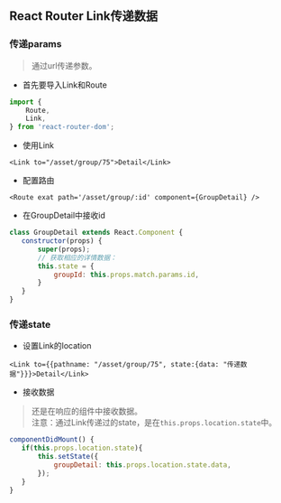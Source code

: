 ## React Router Link传递数据

### 传递params
> 通过url传递参数。

- 首先要导入Link和Route

```js
import {
    Route,
    Link,
} from 'react-router-dom';
```

- 使用Link

 ```
 <Link to="/asset/group/75">Detail</Link>
 ``` 
 
 - 配置路由
 
 ```
 <Route exat path='/asset/group/:id' component={GroupDetail} />
 ```
 
 - 在GroupDetail中接收id
 
 ```js
 class GroupDetail extends React.Component {
    constructor(props) {
        super(props);
        // 获取相应的详情数据：
        this.state = {
            groupId: this.props.match.params.id,
        }
    }
}
 ```
 
 ### 传递state
 
 - 设置Link的location
 
 ```
 <Link to={{pathname: "/asset/group/75", state:{data: "传递数据"}}}>Detail</Link>
 ```
 
 - 接收数据
 > 还是在响应的组件中接收数据。  
 注意：通过Link传递过的state，是在`this.props.location.state`中。
 
 ```js
 componentDidMount() {
    if(this.props.location.state){
        this.setState({
            groupDetail: this.props.location.state.data,
        });
    }
}
```

 
 